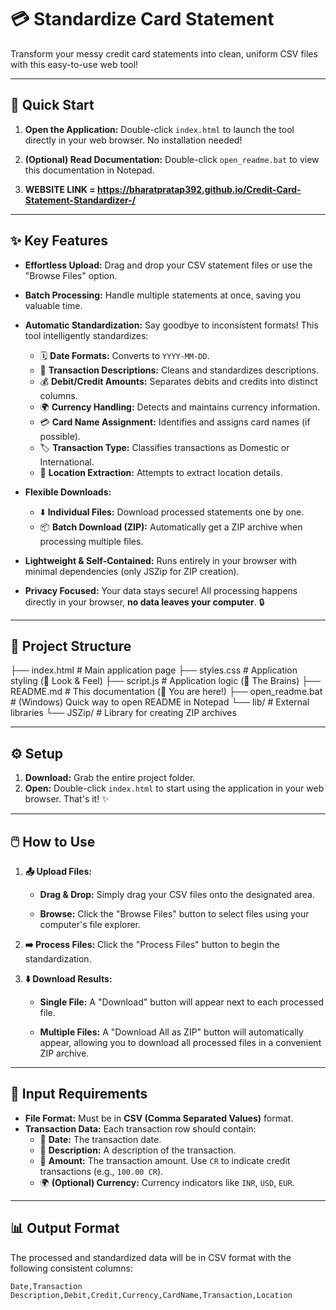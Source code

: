 # 💳 Standardize Card Statement

Transform your messy credit card statements into clean, uniform CSV files with this easy-to-use web tool!

---

## 🚀 Quick Start

1.  **Open the Application:** Double-click `index.html` to launch the tool directly in your web browser. No installation needed!

2.  **(Optional) Read Documentation:** Double-click `open_readme.bat` to view this documentation in Notepad.

3.  **WEBSITE LINK = https://bharatpratap392.github.io/Credit-Card-Statement-Standardizer-/**

---

## ✨ Key Features

* **Effortless Upload:** Drag and drop your CSV statement files or use the "Browse Files" option.

* **Batch Processing:** Handle multiple statements at once, saving you valuable time.
  
* **Automatic Standardization:** Say goodbye to inconsistent formats! This tool intelligently standardizes:
    * 🗓️ **Date Formats:** Converts to `YYYY-MM-DD`.
    * 📝 **Transaction Descriptions:** Cleans and standardizes descriptions.
    * 💰 **Debit/Credit Amounts:** Separates debits and credits into distinct columns.
    * 🌍 **Currency Handling:** Detects and maintains currency information.
    * 💳 **Card Name Assignment:** Identifies and assigns card names (if possible).
    * 🏷️ **Transaction Type:** Classifies transactions as Domestic or International.
    * 📍 **Location Extraction:** Attempts to extract location details.

* **Flexible Downloads:**
    * ⬇️ **Individual Files:** Download processed statements one by one.
    * 📦 **Batch Download (ZIP):** Automatically get a ZIP archive when processing multiple files.

* **Lightweight & Self-Contained:** Runs entirely in your browser with minimal dependencies (only JSZip for ZIP creation).

* **Privacy Focused:** Your data stays secure! All processing happens directly in your browser, **no data leaves your computer**. 🔒

---

## 📂 Project Structure

├── index.html         # Main application page
├── styles.css         # Application styling (🎨 Look & Feel)
├── script.js          # Application logic (🧠 The Brains)
├── README.md          # This documentation (📖 You are here!)
├── open_readme.bat    # (Windows) Quick way to open README in Notepad
└── lib/               # External libraries
└── JSZip/         # Library for creating ZIP archives

---

## ⚙️ Setup

1.  **Download:** Grab the entire project folder.
2.  **Open:** Double-click `index.html` to start using the application in your web browser. That's it! ✨

---

## 🖱️ How to Use

1.  **📤 Upload Files:**
    * **Drag & Drop:** Simply drag your CSV files onto the designated area.
        
    * **Browse:** Click the "Browse Files" button to select files using your computer's file explorer.
        

2.  **➡️ Process Files:** Click the "Process Files" button to begin the standardization.
    
3.  **⬇️ Download Results:**
    * **Single File:** A "Download" button will appear next to each processed file.
        
    * **Multiple Files:** A "Download All as ZIP" button will automatically appear, allowing you to download all processed files in a convenient ZIP archive.
        

---

## 📄 Input Requirements

* **File Format:** Must be in **CSV (Comma Separated Values)** format.
* **Transaction Data:** Each transaction row should contain:
    * 📅 **Date:** The transaction date.
    * 📝 **Description:** A description of the transaction.
    * 🔢 **Amount:** The transaction amount. Use `CR` to indicate credit transactions (e.g., `100.00 CR`).
    * 🌍 **(Optional) Currency:** Currency indicators like `INR`, `USD`, `EUR`.

---

## 📊 Output Format

The processed and standardized data will be in CSV format with the following consistent columns:

```csv
Date,Transaction Description,Debit,Credit,Currency,CardName,Transaction,Location
